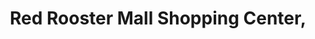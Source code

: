 ---
title: "Red Rooster Mall Shopping Center,"
url: /mammoth-lakes/red-rooster-mall-shopping-center/
shop: Einkaufszentrum
---
